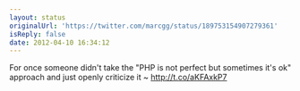 ```yaml
---
layout: status
originalUrl: 'https://twitter.com/marcgg/status/189753154907279361'
isReply: false
date: 2012-04-10 16:34:12
---
```


For once someone didn't take the "PHP is not perfect but sometimes it's ok" approach and just openly criticize it ~ http://t.co/aKFAxkP7
